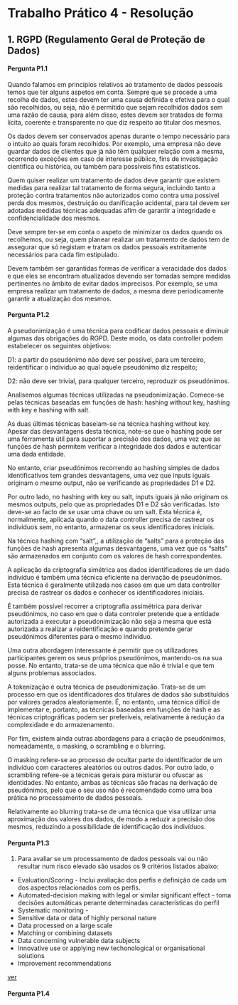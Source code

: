 # Trabalho Prático 4 - Resolução

## 1\. RGPD (Regulamento Geral de Proteção de Dados)

#### Pergunta P1.1

Quando falamos em princípios relativos ao tratamento de dados pessoais temos que ter alguns aspetos em conta. Sempre que se procede a uma recolha de dados, estes devem ter uma causa definida e efetiva para o qual são recolhidos, ou seja, não é permitido que sejam recolhidos dados sem uma razão de causa, para além disso, estes devem ser tratados de forma lícita, coerente e transparente no que diz respeito ao titular dos mesmos.

Os dados devem ser conservados apenas durante o tempo necessário para o intuito ao quais foram recolhidos. Por exemplo, uma empresa não deve guardar dados de clientes que já não têm qualquer relação com a mesma, ocorrendo exceções em caso de interesse público, fins de investigação científica ou histórica, ou também para possíveis fins estatísticos. 

Quem quiser realizar um tratamento de dados deve garantir que existem medidas para realizar tal tratamento de forma segura, incluindo tanto a proteção contra tratamentos não autorizados como contra uma possível perda dos mesmos, destruição ou danificação acidental, para tal devem ser adotadas medidas técnicas adequadas afim de garantir a integridade e confidencialidade dos mesmos.

Deve sempre ter-se em conta o aspeto de minimizar os dados quando os recolhemos, ou seja, quem planear realizar um tratamento de dados tem de assegurar que só registam e tratam os dados pessoais estritamente necessários para cada fim estipulado.

Devem também ser garantidas formas de verificar a veracidade dos dados e que eles se encontram atualizados devendo ser tomadas sempre medidas pertinentes no âmbito de evitar dados imprecisos. Por exemplo, se uma empresa realizar um tratamento de dados, a mesma deve periodicamente garantir a atualização dos mesmos.


#### Pergunta P1.2

A pseudonimização é uma técnica para codificar dados pessoais e diminuir algumas das obrigações do RGPD. Deste modo, os data controller podem estabelecer os seguintes objetivos:

D1: a partir do pseudónimo não deve ser possível, para um terceiro, reidentificar o indivíduo ao qual aquele pseudónimo diz respeito;

D2: não deve ser trivial, para qualquer terceiro, reproduzir os pseudónimos.

Analisemos algumas técnicas utilizadas na pseudonimização. Comece-se pelas técnicas baseadas em funções de hash: hashing without key, hashing with key e hashing with salt.

As duas últimas técnicas baseiam-se na técnica hashing without key. Apesar das desvantagens desta técnica, note-se que o hashing pode ser uma ferramenta útil para suportar a precisão dos dados, uma vez que as funções de hash permitem verificar a integridade dos dados e autenticar uma dada entidade.

No entanto, criar pseudónimos recorrendo ao hashing simples de dados identificativos tem grandes desvantagens, uma vez que inputs iguais originam o mesmo output, não se verificando as propriedades D1 e D2.

Por outro lado, no hashing with key ou salt, inputs iguais já não originam os mesmos outputs, pelo que as propriedades D1 e D2 são verificadas. Isto deve-se ao facto de se usar uma chave ou um salt. Esta técnica é, normalmente, aplicada quando o data controller precisa de rastrear os indivíduos sem, no entanto, armazenar os seus identificadores iniciais.

Na técnica hashing com “salt”,, a utilização de “salts” para a proteção das funções de hash apresenta algumas desvantagens, uma vez que os “salts” são armazenados em conjunto com os valores de hash correspondentes.

A aplicação da criptografia simétrica aos dados identificadores de um dado indivíduo é também uma técnica eficiente na derivação de pseudónimos. Esta técnica é geralmente utilizada nos casos em que um data controller precisa de rastrear os dados e conhecer os identificadores iniciais.

É também possível recorrer a criptografia assimétrica para derivar pseudónimos, no caso em que o data controler pretende que a entidade autorizada a executar a pseudonimização não seja a mesma que está autorizada a realizar a reidentificação e quando pretende gerar pseudónimos diferentes para o mesmo indíviduo.

Uma outra abordagem interessante é permitir que os utilizadores participantes gerem os seus próprios pseudónimos, mantendo-os na sua posse. No entanto, trata-se de uma técnica que não é trivial e que tem alguns problemas associados. 

A tokenização é outra técnica de pseudonimização. Trata-se de um processo em que os identificadores dos titulares de dados são substituídos por valores gerados aleatoriamente. É, no entanto, uma técnica difícil de implementar e, portanto, as técnicas baseadas em funções de hash e as técnicas criptográficas podem ser preferíveis, relativamente à redução da complexidade e do armazenamento.

Por fim, existem ainda outras abordagens para a criação de pseudónimos, nomeadamente, o masking, o scrambling e o blurring.

O masking refere-se ao processo de ocultar parte do identificador de um indivíduo com caracteres aleatórios ou outros dados. Por outro lado, o scrambling refere-se a técnicas gerais para misturar ou ofuscar as identidades. No entanto, ambas as técnicas são fracas na derivação de pseudónimos, pelo que o seu uso não é recomendado como uma boa prática no processamento de dados pessoais.

Relativamente ao blurring trata-se de uma técnica que visa utilizar uma aproximação dos valores dos dados, de modo a reduzir a precisão dos mesmos, reduzindo a possibilidade de identificação dos indivíduos.


#### Pergunta P1.3

1. Para avaliar se um processamento de dados pessoais vai ou não resultar num risco elevado são usados os 9 critérios listados abaixo:
- Evaluation/Scoring - Inclui avaliação dos perfis e definição de cada um dos aspectos relacionados com os perfis.
- Automated-decision making with legal or similar significant effect - toma decisões automáticas perante determinadas características do perfil
- Systematic monitoring - 
- Sensitive data or data of highly personal nature
- Data processed on a large scale
- Matching or combining datasets
- Data concerning vulnerable data subjects
- Innovative use or applying new techonological or organisational solutions
- Improvement recommendations

[ver](http://www.sec-geral.mec.pt/sites/default/files/recomendacao_003_sgec.pdf)

#### Pergunta P1.4
